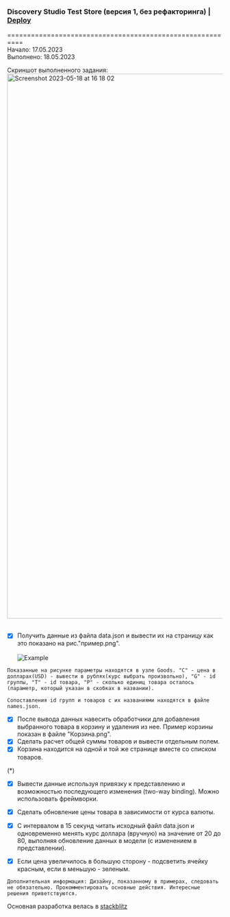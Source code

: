 ### Discovery Studio Test Store (версия 1, без рефакторинга) |  [Deploy](https://discovery-test.netlify.app/)
==========================================================
<br/>
Начало: 17.05.2023
<br/>
Выполнено: 18.05.2023
<br/>

Cкриншот выполненного задания:
<img width="1272" alt="Screenshot 2023-05-18 at 16 18 02" src="https://github.com/Kubatbekkk/discovery-test/assets/74785255/b048b905-4469-4be0-82fa-000ad2ed0ad9">
<br/>
<br/>

- [x] Получить данные из файла data.json и вывести их на страницу как это показано на рис."пример.png".
<br/><br/>
![Example](https://github.com/Kubatbekkk/discovery-test/assets/74785255/15d2c25b-4069-49eb-a36c-5852c50c4df8)

`Показанные на рисунке параметры находятся в узле Goods.
  "C" - цена в долларах(USD) - вывести в рублях(курс выбрать произвольно),
  "G" - id группы,
  "T" - id товара,
  "P" - сколько единиц товара осталось (параметр, который указан в скобках в названии).`

`Сопоставления id групп и товаров с их названиями находятся в файле names.json.`

- [x] После вывода данных навесить обработчики для добавления выбранного товара в корзину и удаления из нее. Пример корзины показан в файле "Корзина.png".
- [x] Сделать расчет общей суммы товаров и вывести отдельным полем.
- [x] Корзина находится на одной и той же странице вместе со списком товаров.

(\*)

- [x] Вывести данные используя привязку к представлению и возможностью последующего изменения (two-way binding). Можно использовать фреймворки.
- [x] Сделать обновление цены товара в зависимости от курса валюты.
- [x] С интервалом в 15 секунд читать исходный файл data.json и одновременно менять курс доллара (вручную) на значение от 20 до 80, выполняя обновление данных в модели (с изменением в представлении).

- [x] Если цена увеличилось в большую сторону - подсветить ячейку красным, если в меньшую - зеленым.

`Дополнительная информация: Дизайну, показанному в примерах, следовать не обязательно. Прокомментировать основные действия. Интересные решения приветствуются.`

Основная разработка велась в [stackblitz](https://stackblitz.com/edit/react-bw8wsl?file=src/App.js)
